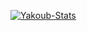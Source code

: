 [![Yakoub-Stats](https://github-readme-stats.vercel.app/api?username=Moh-Yakoub&show_icons=true&theme=dark)](https://github.com/Moh-Yakoub/github-readme-stats)
